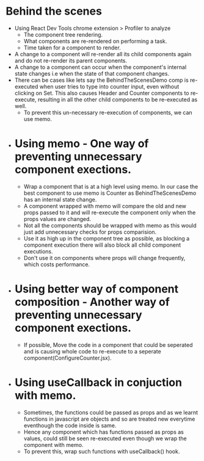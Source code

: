 # Behind the scenes

* Using React Dev Tools chrome extension > Profiler to analyze
  - The component tree rendering.
  - What components are re-rendered on performing a task.
  - Time taken for a component to render.
* A change to a component will re-render all its child components again and do
  not re-render its parent components.
* A change to a component can occur when the component's internal state changes
  i.e when the state of that component changes.
* There can be cases like lets say the BehindTheScenesDemo comp is re-executed
  when user tries to type into counter input, even without clicking on Set. This
  also causes Header and Counter components to re-execute, resulting in all the
  other child components to be re-executed as well.
  - To prevent this un-necessary re-execution of components, we can use memo.
* # Using memo - One way of preventing unnecessary component exections.
  - Wrap a component that is at a high level using memo. In our case the best
    component to use memo is Counter as BehindTheScenesDemo has an internal
    state change.
  - A component wrapped with memo will compare the old and new props passed to it
    and will re-execute the component only when the props values are changed.
  - Not all the components should be wrapped with memo as this would just add
    unnecessary checks for props comparision.
  - Use it as high up in the component tree as possible, as blocking a component
    execution there will also block all child component executions.
  - Don't use it on components where props will change frequently, which costs
    performance.
* # Using better way of component composition - Another way of preventing unnecessary component exections.
  - If possible, Move the code in a component that could be seperated and is
    causing whole code to re-execute to a seperate component(ConfigureCounter.jsx).
* # Using useCallback in conjuction with memo.
  - Sometimes, the functions could be passed as props and as we learnt functions
    in javascript are objects and so are treated new everytime eventhough the code
    inside is same.
  - Hence any component which has functions passed as props as values, could
    still be seen re-executed even though we wrap the component with memo.
  - To prevent this, wrap such functions with useCallback() hook.

